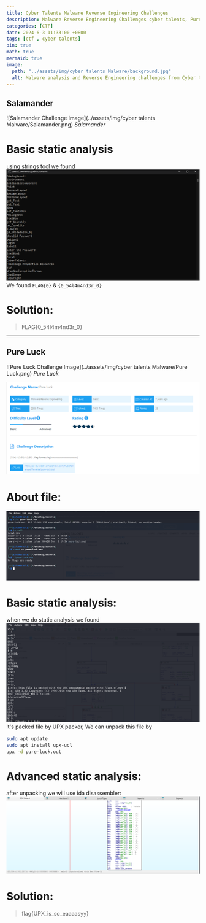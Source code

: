 ```yaml
---
title: Cyber Talents Malware Reverse Engineering Challenges 
description: Malware Reverse Engineering Challenges cyber talents, Pure Luck, Find the Pass, Find the Hash, Salamander, Eazy, m0v, PE Master, ELF Master.
categories: [CTF]
date: 2024-6-3 11:33:00 +0800
tags: [ctf , cyber talents]
pin: true
math: true
mermaid: true
image:
  path: "../assets/img/cyber talents Malware/background.jpg"
  alt: Malware analysis and Reverse Engineering challenges from Cyber talents.
---
```

## Salamander

![Salamander Challenge Image](../assets/img/cyber talents Malware/Salamander.png)
_Salamander_

# Basic static analysis
using strings tool we found <img src="../assets/img/cyber talents Malware/Salamander-string.png">
We found `FLAG{0}` & `{0_54l4m4nd3r_0}` 
# Solution: 
> FLAG{0_54l4m4nd3r_0}
>

---------------------------------------------------------------------------------------
## Pure Luck

![Pure Luck Challenge Image](../assets/img/cyber talents Malware/Pure Luck.png)
_Pure Luck_

<img src="../assets/img/cyber talents Malware/Pure Luck.png" alt="Pure Luck Challenge Image">

# About file:
<img src="../assets/img/cyber talents Malware/Details pure luck.png">

# Basic static analysis: 
when we do static analysis we found <img src="../assets/img/cyber talents Malware/strrings pure luck.png" alt="strings Image"> 
it's packed file by UPX packer, We can unpack this file by 
``` bash
sudo apt update
sudo apt install upx-ucl
upx -d pure-luck.out
```
# Advanced static analysis:
after unpacking we will use ida disassembler:
<img src="../assets/img/cyber talents Malware/flag pure-luck.png" alt="flag Image">

# Solution: 
> flag{UPX_is_so_eaaaasyy}
>


